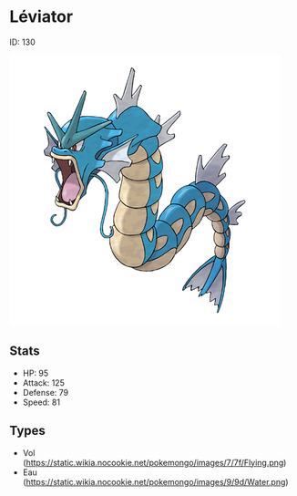 # Léviator


ID: 130

![](https://raw.githubusercontent.com/PokeAPI/sprites/master/sprites/pokemon/other/official-artwork/130.png "Léviator")

## Stats


 - HP: 95
 - Attack: 125
 - Defense: 79
 - Speed: 81

## Types


 - Vol (https://static.wikia.nocookie.net/pokemongo/images/7/7f/Flying.png)
 - Eau (https://static.wikia.nocookie.net/pokemongo/images/9/9d/Water.png)
